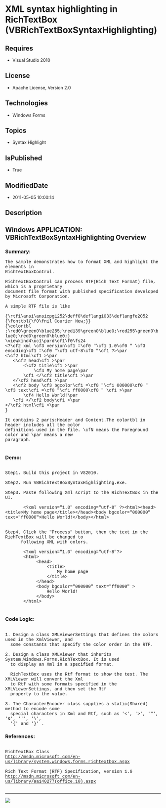 # XML syntax highlighting in RichTextBox (VBRichTextBoxSyntaxHighlighting)
## Requires
* Visual Studio 2010
## License
* Apache License, Version 2.0
## Technologies
* Windows Forms
## Topics
* Syntax Highlight
## IsPublished
* True
## ModifiedDate
* 2011-05-05 10:00:14
## Description

<p style="font-family:Courier New"></p>
<h2>Windows APPLICATION: VBRichTextBoxSyntaxHighlighting Overview </h2>
<p style="font-family:Courier New"></p>
<h3>Summary:</h3>
<p style="font-family:Courier New">The sample demonstrates how to format XML and highlight the elements in
<br>
RichTextBoxControl.<br>
<br>
RichTextBoxControl can process RTF(Rich Text Format) file, which is a proprietary<br>
document file format with published specification developed by Microsoft Corporation.<br>
<br>
A simple RTF file is like <br>
<br>
{\rtf1\ansi\ansicpg1252\deff0\deflang1033\deflangfe2052<br>
{\fonttbl{\f0\fnil Courier New;}}<br>
{\colortbl ;\red0\green0\blue255;\red139\green0\blue0;\red255\green0\blue0;\red0\green0\blue0;}<br>
\viewkind4\uc1\pard\cf1\f0\fs24 <br>
&lt;?\cf2 xml \cf3 version\cf1 =\cf0 &quot;\cf1 1.0\cf0 &quot; \cf3 encoding\cf1 =\cf0 &quot;\cf1 utf-8\cf0 &quot;\cf1 ?&gt;\par<br>
&lt;\cf2 html\cf1 &gt;\par<br>
&nbsp; &nbsp;&lt;\cf2 head\cf1 &gt;\par<br>
&nbsp; &nbsp; &nbsp; &nbsp;&lt;\cf2 title\cf1 &gt;\par<br>
&nbsp; &nbsp; &nbsp; &nbsp; &nbsp; &nbsp;\cf4 My home page\par<br>
&nbsp; &nbsp; &nbsp; &nbsp;\cf1 &lt;/\cf2 title\cf1 &gt;\par<br>
&nbsp; &nbsp;&lt;/\cf2 head\cf1 &gt;\par<br>
&nbsp; &nbsp;&lt;\cf2 body \cf3 bgcolor\cf1 =\cf0 &quot;\cf1 000000\cf0 &quot; \cf3 text\cf1 =\cf0 &quot;\cf1 ff0000\cf0 &quot; \cf1 &gt;\par<br>
&nbsp; &nbsp; &nbsp; &nbsp;\cf4 Hello World!\par<br>
&nbsp; &nbsp;\cf1 &lt;/\cf2 body\cf1 &gt;\par<br>
&lt;/\cf2 html\cf1 &gt;\par<br>
}<br>
<br>
It contains 2 parts:Header and Content.The colortbl in header includes all the color
<br>
definitions used in the file. \cfN means the Foreground color and \par means a new
<br>
paragraph.<br>
<br>
</p>
<h3>Demo:</h3>
<p style="font-family:Courier New"><br>
Step1. Build this project in VS2010. <br>
<br>
Step2. Run VBRichTextBoxSyntaxHighlighting.exe.<br>
<br>
Step3. Paste following Xml script to the RichTextBox in the UI.<br>
<br>
&nbsp;&nbsp;&nbsp;&nbsp; &nbsp; &lt;?xml version=&quot;1.0&quot; encoding=&quot;utf-8&quot; ?&gt;&lt;html&gt;&lt;head&gt;&lt;title&gt;My home page&lt;/title&gt;&lt;/head&gt;&lt;body bgcolor=&quot;000000&quot; text=&quot;ff0000&quot;&gt;Hello World!&lt;/body&gt;&lt;/html&gt;<br>
<br>
<br>
Step4. Click the &quot;Process&quot; button, then the text in the RichTextBox will be changed to
<br>
&nbsp; &nbsp; &nbsp; following XML with colors.<br>
<br>
&nbsp;&nbsp;&nbsp;&nbsp; &nbsp; &lt;?xml version=&quot;1.0&quot; encoding=&quot;utf-8&quot;?&gt;<br>
&nbsp;&nbsp;&nbsp;&nbsp; &nbsp; &lt;html&gt;<br>
&nbsp;&nbsp;&nbsp;&nbsp;&nbsp;&nbsp;&nbsp;&nbsp;&nbsp;&nbsp;&nbsp;&nbsp;&lt;head&gt;<br>
&nbsp;&nbsp;&nbsp;&nbsp;&nbsp;&nbsp;&nbsp;&nbsp;&nbsp;&nbsp;&nbsp;&nbsp;&nbsp;&nbsp;&nbsp;&nbsp;&lt;title&gt;<br>
&nbsp;&nbsp;&nbsp;&nbsp;&nbsp;&nbsp;&nbsp;&nbsp;&nbsp;&nbsp;&nbsp;&nbsp;&nbsp;&nbsp;&nbsp;&nbsp;&nbsp;&nbsp;&nbsp;&nbsp;My home page<br>
&nbsp;&nbsp;&nbsp;&nbsp;&nbsp;&nbsp;&nbsp;&nbsp;&nbsp;&nbsp;&nbsp;&nbsp;&nbsp;&nbsp;&nbsp;&nbsp;&lt;/title&gt;<br>
&nbsp;&nbsp;&nbsp;&nbsp;&nbsp;&nbsp;&nbsp;&nbsp;&nbsp;&nbsp;&nbsp;&nbsp;&lt;/head&gt;<br>
&nbsp;&nbsp;&nbsp;&nbsp;&nbsp;&nbsp;&nbsp;&nbsp;&nbsp;&nbsp;&nbsp;&nbsp;&lt;body bgcolor=&quot;000000&quot; text=&quot;ff0000&quot; &gt;<br>
&nbsp;&nbsp;&nbsp;&nbsp;&nbsp;&nbsp;&nbsp;&nbsp;&nbsp;&nbsp;&nbsp;&nbsp;&nbsp;&nbsp;&nbsp;&nbsp;Hello World!<br>
&nbsp;&nbsp;&nbsp;&nbsp;&nbsp;&nbsp;&nbsp;&nbsp;&nbsp;&nbsp;&nbsp;&nbsp;&lt;/body&gt;<br>
&nbsp;&nbsp;&nbsp;&nbsp; &nbsp; &lt;/html&gt;<br>
<br>
</p>
<h3>Code Logic:</h3>
<p style="font-family:Courier New"><br>
1. Design a class XMLViewerSettings that defines the colors used in the XmlViewer, and
<br>
&nbsp; some constants that specify the color order in the RTF.<br>
<br>
2. Design a class XMLViewer that inherits System.Windows.Forms.RichTextBox. It is used
<br>
&nbsp; to display an Xml in a specified format. <br>
&nbsp; <br>
&nbsp; RichTextBox uses the Rtf format to show the test. The XMLViewer will convert the Xml<br>
&nbsp; to Rtf with some formats specified in the XMLViewerSettings, and then set the Rtf
<br>
&nbsp; property to the value.<br>
&nbsp; &nbsp; &nbsp; <br>
3. The CharacterEncoder class supplies a static(Shared) method to encode some <br>
&nbsp; special characters in Xml and Rtf, such as '&lt;', '&gt;', '&quot;', '&', ''', '\',<br>
&nbsp; '{' and '}' .<br>
</p>
<h3>References:</h3>
<p style="font-family:Courier New"><br>
RichTextBox Class<br>
<a target="_blank" href="http://msdn.microsoft.com/en-us/library/system.windows.forms.richtextbox.aspx">http://msdn.microsoft.com/en-us/library/system.windows.forms.richtextbox.aspx</a><br>
<br>
Rich Text Format (RTF) Specification, version 1.6<br>
<a target="_blank" href="http://msdn.microsoft.com/en-us/library/aa140277(office.10).aspx">http://msdn.microsoft.com/en-us/library/aa140277(office.10).aspx</a><br>
<br>
</p>
<hr>
<div><a href="http://go.microsoft.com/?linkid=9759640" style="margin-top:3px"><img src="http://bit.ly/onecodelogo">
</a></div>
